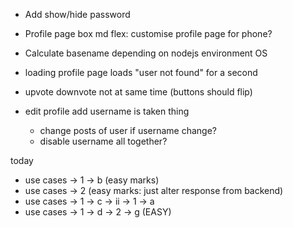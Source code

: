 - Add show/hide password
- Profile page box md flex: customise profile page for phone?
- Calculate basename depending on nodejs environment OS

- loading profile page loads "user not found" for a second
- upvote downvote not at same time (buttons should flip)
- edit profile add username is taken thing
  - change posts of user if username change?
  - disable username all together?

today
- use cases -> 1 -> b (easy marks)
- use cases -> 2 (easy marks: just alter response from backend)
- use cases -> 1 -> c -> ii -> 1 -> a
- use cases -> 1 -> d -> 2 -> g (EASY)
